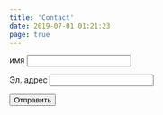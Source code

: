 ```yaml
---
title: 'Contact'
date: 2019-07-01 01:21:23
page: true
---
```


<form name="contact" netlify>
  <p>
    <label>имя <input type="text" name="name" /></label>
  </p>
  <p>
    <label> Эл. адрес <input type="email" name="email" /></label>
  </p>
  <p>
    <button type="submit">Отправить</button>
  </p>
</form>
